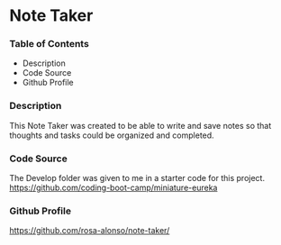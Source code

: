# Note Taker

### **Table of Contents**

- Description
- Code Source
- Github Profile

### **Description**

This Note Taker was created to be able to write and save notes so that thoughts and tasks could be organized and completed.

### **Code Source**

The Develop folder was given to me in a starter code for this project.
https://github.com/coding-boot-camp/miniature-eureka

### Github Profile

https://github.com/rosa-alonso/note-taker/
